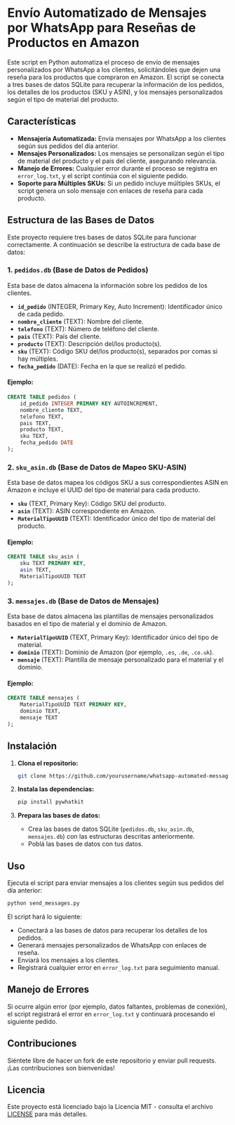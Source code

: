 
# Envío Automatizado de Mensajes por WhatsApp para Reseñas de Productos en Amazon

Este script en Python automatiza el proceso de envío de mensajes personalizados por WhatsApp a los clientes, solicitándoles que dejen una reseña para los productos que compraron en Amazon. El script se conecta a tres bases de datos SQLite para recuperar la información de los pedidos, los detalles de los productos (SKU y ASIN), y los mensajes personalizados según el tipo de material del producto.

## Características

- **Mensajería Automatizada:** Envía mensajes por WhatsApp a los clientes según sus pedidos del día anterior.
- **Mensajes Personalizados:** Los mensajes se personalizan según el tipo de material del producto y el país del cliente, asegurando relevancia.
- **Manejo de Errores:** Cualquier error durante el proceso se registra en `error_log.txt`, y el script continúa con el siguiente pedido.
- **Soporte para Múltiples SKUs:** Si un pedido incluye múltiples SKUs, el script genera un solo mensaje con enlaces de reseña para cada producto.

## Estructura de las Bases de Datos

Este proyecto requiere tres bases de datos SQLite para funcionar correctamente. A continuación se describe la estructura de cada base de datos:

### 1. `pedidos.db` (Base de Datos de Pedidos)

Esta base de datos almacena la información sobre los pedidos de los clientes.

- **`id_pedido`** (INTEGER, Primary Key, Auto Increment): Identificador único de cada pedido.
- **`nombre_cliente`** (TEXT): Nombre del cliente.
- **`telefono`** (TEXT): Número de teléfono del cliente.
- **`pais`** (TEXT): País del cliente.
- **`producto`** (TEXT): Descripción del/los producto(s).
- **`sku`** (TEXT): Código SKU del/los producto(s), separados por comas si hay múltiples.
- **`fecha_pedido`** (DATE): Fecha en la que se realizó el pedido.

#### Ejemplo:
```sql
CREATE TABLE pedidos (
    id_pedido INTEGER PRIMARY KEY AUTOINCREMENT,
    nombre_cliente TEXT,
    telefono TEXT,
    pais TEXT,
    producto TEXT,
    sku TEXT,
    fecha_pedido DATE
);
```

### 2. `sku_asin.db` (Base de Datos de Mapeo SKU-ASIN)

Esta base de datos mapea los códigos SKU a sus correspondientes ASIN en Amazon e incluye el UUID del tipo de material para cada producto.

- **`sku`** (TEXT, Primary Key): Código SKU del producto.
- **`asin`** (TEXT): ASIN correspondiente en Amazon.
- **`MaterialTipoUUID`** (TEXT): Identificador único del tipo de material del producto.

#### Ejemplo:
```sql
CREATE TABLE sku_asin (
    sku TEXT PRIMARY KEY,
    asin TEXT,
    MaterialTipoUUID TEXT
);
```

### 3. `mensajes.db` (Base de Datos de Mensajes)

Esta base de datos almacena las plantillas de mensajes personalizados basados en el tipo de material y el dominio de Amazon.

- **`MaterialTipoUUID`** (TEXT, Primary Key): Identificador único del tipo de material.
- **`dominio`** (TEXT): Dominio de Amazon (por ejemplo, `.es`, `.de`, `.co.uk`).
- **`mensaje`** (TEXT): Plantilla de mensaje personalizado para el material y el dominio.

#### Ejemplo:
```sql
CREATE TABLE mensajes (
    MaterialTipoUUID TEXT PRIMARY KEY,
    dominio TEXT,
    mensaje TEXT
);
```

## Instalación

1. **Clona el repositorio:**
    ```bash
    git clone https://github.com/yourusername/whatsapp-automated-messaging.git
    ```

2. **Instala las dependencias:**
    ```bash
    pip install pywhatkit
    ```

3. **Prepara las bases de datos:**
   - Crea las bases de datos SQLite (`pedidos.db`, `sku_asin.db`, `mensajes.db`) con las estructuras descritas anteriormente.
   - Poblá las bases de datos con tus datos.

## Uso

Ejecuta el script para enviar mensajes a los clientes según sus pedidos del día anterior:
```bash
python send_messages.py
```

El script hará lo siguiente:
- Conectará a las bases de datos para recuperar los detalles de los pedidos.
- Generará mensajes personalizados de WhatsApp con enlaces de reseña.
- Enviará los mensajes a los clientes.
- Registrará cualquier error en `error_log.txt` para seguimiento manual.

## Manejo de Errores

Si ocurre algún error (por ejemplo, datos faltantes, problemas de conexión), el script registrará el error en `error_log.txt` y continuará procesando el siguiente pedido.

## Contribuciones

Siéntete libre de hacer un fork de este repositorio y enviar pull requests. ¡Las contribuciones son bienvenidas!

## Licencia

Este proyecto está licenciado bajo la Licencia MIT - consulta el archivo [LICENSE](LICENSE) para más detalles.
